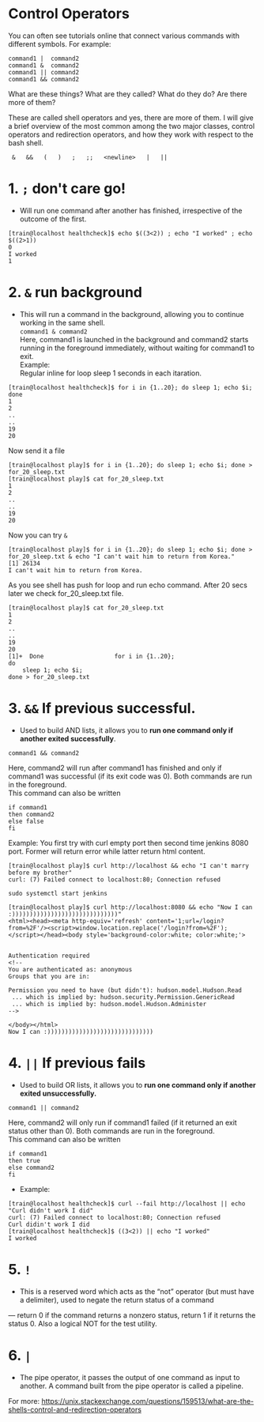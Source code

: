 # Control Operators

You can often see tutorials online that connect various commands with different symbols. For example:
```
command1 |  command2
command1 &  command2
command1 || command2    
command1 && command2
```

What are these things? What are they called? What do they do? Are there more of them?  

These are called shell operators and yes, there are more of them. I will give a brief overview of the most common among the two major classes, control operators and redirection operators, and how they work with respect to the bash shell.  
 
`  &   &&   (   )   ;   ;;   <newline>   |   ||   `  

# 1. `;` don't care go!
- Will run one command after another has finished, irrespective of the outcome of the first.  
```
[train@localhost healthcheck]$ echo $((3<2)) ; echo "I worked" ; echo $((2>1))
0
I worked
1
```
# 2. `&`  run background
- This will run a command in the background, allowing you to continue working in the same shell.  
`command1 & command2 `  
Here, command1 is launched in the background and command2 starts running in the foreground immediately, without waiting for command1 to exit.  
Example:  
Regular inline for loop sleep 1 seconds in each itaration.  
```
[train@localhost healthcheck]$ for i in {1..20}; do sleep 1; echo $i; done
1
2
..
..
19
20
```
Now send it a file 
```
[train@localhost play]$ for i in {1..20}; do sleep 1; echo $i; done > for_20_sleep.txt
[train@localhost play]$ cat for_20_sleep.txt
1
2
..
..
19
20
```
Now you can try `&`  
```
[train@localhost play]$ for i in {1..20}; do sleep 1; echo $i; done > for_20_sleep.txt & echo "I can't wait him to return from Korea."
[1] 26134
I can't wait him to return from Korea.
```
As you see shell has push for loop and run echo command. After 20 secs later we check for_20_sleep.txt file.  
```
[train@localhost play]$ cat for_20_sleep.txt
1
2
..
..
19
20
[1]+  Done                    for i in {1..20};
do
    sleep 1; echo $i;
done > for_20_sleep.txt
```


# 3. `&&`  If previous successful.

- Used to build AND lists, it allows you to **run one command only if another exited successfully**.  

`command1 && command2`  

Here, command2 will run after command1 has finished and only if command1 was successful (if its exit code was 0). Both commands are run in the foreground.  
This command can also be written
```
if command1
then command2
else false
fi
```
Example: You first try with curl empty port then second time jenkins 8080 port.  Former will return error while latter return html content.  
```
[train@localhost play]$ curl http://localhost && echo "I can't marry before my brother"
curl: (7) Failed connect to localhost:80; Connection refused

sudo systemctl start jenkins

[train@localhost play]$ curl http://localhost:8080 && echo "Now I can :))))))))))))))))))))))))))))))"
<html><head><meta http-equiv='refresh' content='1;url=/login?from=%2F'/><script>window.location.replace('/login?from=%2F');</script></head><body style='background-color:white; color:white;'>


Authentication required
<!--
You are authenticated as: anonymous
Groups that you are in:

Permission you need to have (but didn't): hudson.model.Hudson.Read
 ... which is implied by: hudson.security.Permission.GenericRead
 ... which is implied by: hudson.model.Hudson.Administer
-->

</body></html>                                                                                                                                                                                                                                                                                                            Now I can :))))))))))))))))))))))))))))))
```
# 4. `||` If previous fails

- Used to build OR lists, it allows you to **run one command only if another exited unsuccessfully.**

`command1 || command2`  

Here, command2 will only run if command1 failed (if it returned an exit status other than 0). Both commands are run in the foreground.  
This command can also be written
```
if command1
then true
else command2
fi
```

- Example:  
```
[train@localhost healthcheck]$ curl --fail http://localhost || echo "Curl didn't work I did"
curl: (7) Failed connect to localhost:80; Connection refused
Curl didin't work I did
[train@localhost healthcheck]$ ((3<2)) || echo "I worked"
I worked
```

# 5. `!` 

- This is a reserved word which acts as the “not” operator (but must have a delimiter), used to negate the return status of a command 

— return 0 if the command returns a nonzero status, return 1 if it returns the status 0. Also a logical NOT for the test utility.  

# 6. `|` 

- The pipe operator, it passes the output of one command as input to another. A command built from the pipe operator is called a pipeline.


For more: https://unix.stackexchange.com/questions/159513/what-are-the-shells-control-and-redirection-operators